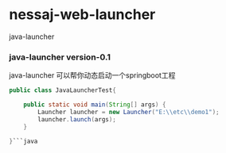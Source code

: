 # nessaj-web-launcher
java-launcher
### java-launcher version-0.1

java-launcher 可以帮你动态启动一个springboot工程
```java
public class JavaLauncherTest{

    public static void main(String[] args) {
        Launcher launcher = new Launcher("E:\\etc\\demo1");
        launcher.launch(args);
    }
    
}```java

